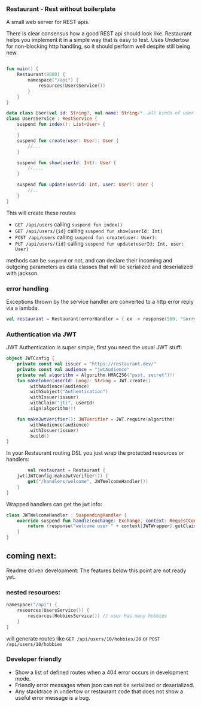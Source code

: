 ### Restaurant - Rest without boilerplate

A small web server for REST apis.

There is clear consensus how a good REST api should look like. Restaurant helps you implement it in a simple way that is
easy to test. Uses Undertow for non-blocking http handling, so it should perform well despite still being new.

```kotlin

fun main() {
    Restaurant(8080) {
        namespace("/api") {
            resources(UsersService())
        }
    }
}

data class User(val id: String?, val name: String/*..all kinds of user fields..*/)
class UsersService : RestService {
    suspend fun index(): List<User> {

    }
    suspend fun create(user: User): User {
        //...
    }

    suspend fun show(userId: Int): User {
        //....
    }

    suspend fun update(userId: Int, user: User): User {
        //..
    }
}
```

This will create these routes

* `GET /api/users` calling `suspend fun index()`
* `GET /api/users/{id}` calling `suspend fun show(userId: Int)`
* `POST /api/users` calling  `suspend fun create(user: User):`
* `PUT /api/users/{id}` calling `suspend fun update(userId: Int, user: User)`

methods can be `suspend` or not, and can declare their incoming and outgoing parameters as data classes that will be
serialized and deserialized with jackson.

### error handling

Exceptions thrown by the service handler are converted to a http error reply via a lambda.

```kotlin
val restaurant = Restaurant(errorHandler = { ex -> response(500, "sorry") })
```

### Authentication via JWT

JWT Authentication is super simple, first you need the usual JWT stuff:

```kotlin
object JWTConfig {
    private const val issuer = "https://restaurant.dev/"
    private const val audience = "jwtAudience"
    private val algorithm = Algorithm.HMAC256("psst, secret")!!
    fun makeToken(userId: Long): String = JWT.create()
        .withAudience(audience)
        .withSubject("Authentication")
        .withIssuer(issuer)
        .withClaim("jti", userId)
        .sign(algorithm)!!

    fun makeJwtVerifier(): JWTVerifier = JWT.require(algorithm)
        .withAudience(audience)
        .withIssuer(issuer)
        .build()
}
```

In your Restaurant routing DSL you just wrap the protected resources or handlers:

```kotlin
        val restaurant = Restaurant {
    jwt(JWTConfig.makeJwtVerifier()) {
        get("/handlers/welcome", JWTWelcomeHandler())
    }
}

```

Wrapped handlers can get the jwt info:

```kotlin
class JWTWelcomeHandler : SuspendingHandler {
    override suspend fun handle(exchange: Exchange, context: RequestContext): Response {
        return (response("welcome user " + context[JWTWrapper].getClaim("jti")))
    }
}
```

## coming next:

Readme driven development: The features below this point are not ready yet.

### nested resources:

```kotlin
namespace("/api") {
    resources(UsersService()) {
        resources(HobbiesService()) // user has many hobbies
    }
}
```

will generate routes like `GET /api/users/10/hobbies/20` or `POST /api/users/10/hobbies`

### Developer friendly

* Show a list of defined routes when a 404 error occurs in development mode.
* Friendly error messages when json can not be serialized or deserialized.
* Any stacktrace in undertow or restaurant code that does not show a useful error message is a bug.
